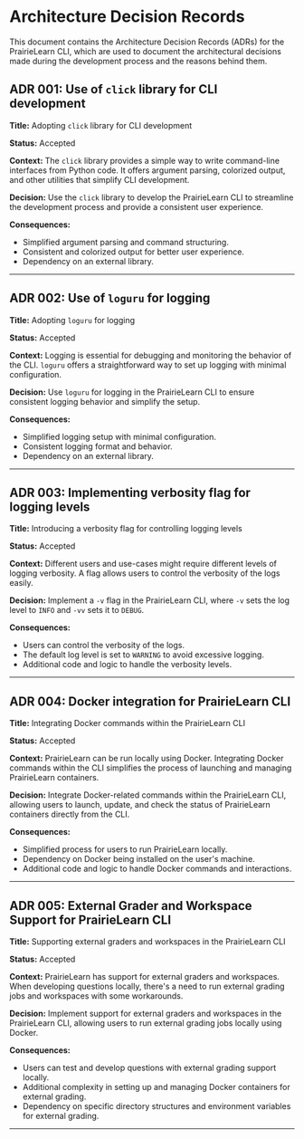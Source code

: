 # Architecture Decision Records

This document contains the Architecture Decision Records (ADRs) for the PrairieLearn CLI, which are used to document the architectural decisions made during the development process and the reasons behind them.

## ADR 001: Use of `click` library for CLI development

**Title:** Adopting `click` library for CLI development

**Status:** Accepted

**Context:** The `click` library provides a simple way to write command-line interfaces from Python code. It offers argument parsing, colorized output, and other utilities that simplify CLI development.

**Decision:** Use the `click` library to develop the PrairieLearn CLI to streamline the development process and provide a consistent user experience.

**Consequences:**
- Simplified argument parsing and command structuring.
- Consistent and colorized output for better user experience.
- Dependency on an external library.

---

## ADR 002: Use of `loguru` for logging

**Title:** Adopting `loguru` for logging

**Status:** Accepted

**Context:** Logging is essential for debugging and monitoring the behavior of the CLI. `loguru` offers a straightforward way to set up logging with minimal configuration.

**Decision:** Use `loguru` for logging in the PrairieLearn CLI to ensure consistent logging behavior and simplify the setup.

**Consequences:**
- Simplified logging setup with minimal configuration.
- Consistent logging format and behavior.
- Dependency on an external library.

---

## ADR 003: Implementing verbosity flag for logging levels

**Title:** Introducing a verbosity flag for controlling logging levels

**Status:** Accepted

**Context:** Different users and use-cases might require different levels of logging verbosity. A flag allows users to control the verbosity of the logs easily.

**Decision:** Implement a `-v` flag in the PrairieLearn CLI, where `-v` sets the log level to `INFO` and `-vv` sets it to `DEBUG`.

**Consequences:**
- Users can control the verbosity of the logs.
- The default log level is set to `WARNING` to avoid excessive logging.
- Additional code and logic to handle the verbosity levels.

---

## ADR 004: Docker integration for PrairieLearn CLI

**Title:** Integrating Docker commands within the PrairieLearn CLI

**Status:** Accepted

**Context:** PrairieLearn can be run locally using Docker. Integrating Docker commands within the CLI simplifies the process of launching and managing PrairieLearn containers.

**Decision:** Integrate Docker-related commands within the PrairieLearn CLI, allowing users to launch, update, and check the status of PrairieLearn containers directly from the CLI.

**Consequences:**
- Simplified process for users to run PrairieLearn locally.
- Dependency on Docker being installed on the user's machine.
- Additional code and logic to handle Docker commands and interactions.

---

## ADR 005: External Grader and Workspace Support for PrairieLearn CLI

**Title:** Supporting external graders and workspaces in the PrairieLearn CLI

**Status:** Accepted

**Context:** PrairieLearn has support for external graders and workspaces. When developing questions locally, there's a need to run external grading jobs and workspaces with some workarounds.

**Decision:** Implement support for external graders and workspaces in the PrairieLearn CLI, allowing users to run external grading jobs locally using Docker.

**Consequences:**
- Users can test and develop questions with external grading support locally.
- Additional complexity in setting up and managing Docker containers for external grading.
- Dependency on specific directory structures and environment variables for external grading.

---


